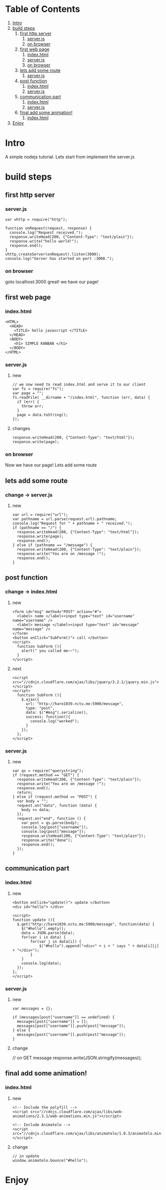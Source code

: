 
# Table of Contents

1.  [Intro](#orgeca31d9)
2.  [build steps](#orgff3ea90)
    1.  [first http server](#org01a5260)
        1.  [server.js](#org6887578)
        2.  [on browser](#orgc608081)
    2.  [first web page](#orgb5ff0c3)
        1.  [index.html](#orgeeb3d73)
        2.  [server.js](#orgc7a0d71)
        3.  [on browser](#org34d76a3)
    3.  [lets add some route](#org0d4cf6e)
        1.  [server.js](#orgf5fcc45)
    4.  [post function](#orgb238a29)
        1.  [index.html](#org00fd4c8)
        2.  [server.js](#org559ec38)
    5.  [communication part](#orgb0bf6d3)
        1.  [index.html](#org266f374)
        2.  [server.js](#org3ddc78a)
    6.  [final add some animation!](#orge149fa0)
        1.  [index.html](#org30c957e)
3.  [Enjoy](#orgceac8cf)


<a id="orgeca31d9"></a>

# Intro

A simple nodejs tutorial.
Lets start from implement the server.js


<a id="orgff3ea90"></a>

# build steps


<a id="org01a5260"></a>

## first http server


<a id="org6887578"></a>

### server.js

    var vhttp = require("http");
    
    function onRequest(request, response) {
      console.log("Request received.");
      response.writeHead(200, {"Content-Type": "text/plain"});
      response.write("hello world!");
      response.end();
    }
    vhttp.createServer(onRequest).listen(3000);
    console.log("Server has started on port :3000.");


<a id="orgc608081"></a>

### on browser

goto localhost:3000
great! we have our page!


<a id="orgb5ff0c3"></a>

## first web page


<a id="orgeeb3d73"></a>

### index.html

    <HTML>
      <HEAD>
    	<TITLE> hello javascript </TITLE>
      </HEAD>
      <BODY>
    	<h1> SIMPLE KANBAN </h1>
      </BODY>
    </HTML>


<a id="orgc7a0d71"></a>

### server.js

1.  new

        // we now need to read index.html and serve it to our client
        var fs = require("fs");
        var page = "";
        fs.readFile( __dirname + "/index.html", function (err, data) {
          if (err) {
        	throw err; 
          }
          page = data.toString();
        });

2.  changes

        response.writeHead(200, {"Content-Type": "text/html"});
        response.write(page);


<a id="org34d76a3"></a>

### on browser

Now we have our page!
Lets add some route


<a id="org0d4cf6e"></a>

## lets add some route


<a id="orgf5fcc45"></a>

### change -> server.js

1.  new

        var url = require("url");
        var pathname = url.parse(request.url).pathname;
        console.log("Request for " + pathname + " received.");
        if (pathname == "/") {
          response.writeHead(200, {"Content-Type": "text/html"});
          response.write(page);
          response.end();
        } else if (pathname == "/message") {
          response.writeHead(200, {"Content-Type": "text/plain"});
          response.write("You are on /message !");
          response.end();
        }


<a id="orgb238a29"></a>

## post function


<a id="org00fd4c8"></a>

### change -> index.html

1.  new

        <form id="msg" method="POST" action="#">
          <label> name </label><input type="text" id="username" name="username" />
          <label> message </label><input type="text" id="message" name="message" />
        </form>
        <button onClick="SubForm()"> call </button>
        <script>
          function SubForm (){
        	alert(" you called me~~");
          }
        </script>

2.  next

        <script src="//cdnjs.cloudflare.com/ajax/libs/jquery/3.2.1/jquery.min.js"></script>
        <script>
          function SubForm (){
        	$.ajax({
        	  url: "http://hare1039.nctu.me:5900/message",
        	  type: "post",
        	  data: $("#msg").serialize(),
        	  success: function(){
        		console.log("worked");
        	  }
        	});
          };
        </script>


<a id="org559ec38"></a>

### server.js

1.  new

        var qs = require("querystring");
        if (request.method == "GET") {
          response.writeHead(200, {"Content-Type": "text/plain"});
          response.write("You are on /message !");
          response.end();
          return;
        } else if (request.method == "POST") {
          var body = "";
          request.on("data", function (data) {
        	body += data;
          });
          request.on("end", function () {
        	var post = qs.parse(body);
        	console.log(post["username"]);
        	console.log(post["message"]);
        	response.writeHead(200, {"Content-Type": "text/plain"});
        	response.write("done");
        	response.end();
          });
        }


<a id="orgb0bf6d3"></a>

## communication part


<a id="org266f374"></a>

### index.html

1.  new

        <button onClick="update()"> update </button>
        <div id="hello"> </div>
        
        <script>
        function update (){
          $.get("http://hare1039.nctu.me:5900/message", function(data) {
        	$("#hello").empty();
        	data = JSON.parse(data);
        	for(var i in data) {
        		for(var j in data[i]) {
        			$("#hello").append("<div>" + i + " says " + data[i][j] + "</div>");	  
        		}
        	}
        	console.log(data);
          });
        };
        </script>

<a id="org3ddc78a"></a>

### server.js

1.  new

        var messages = {};
        
        if (messages[post["username"]] == undefined) {
          messages[post["username"]] = [];
          messages[post["username"]].push(post["message"]);
        } else {
          messages[post["username"]].push(post["message"]);			
        }

2.  change

    // on GET message
    response.write(JSON.stringify(messages));


<a id="orge149fa0"></a>

## final add some animation!


<a id="org30c957e"></a>

### index.html

1.  new

        <!-- Include the polyfill -->
        <script src="//cdnjs.cloudflare.com/ajax/libs/web-animations/2.3.1/web-animations.min.js"></script>
        
        <!-- Include Animatelo -->
        <script src="//cdnjs.cloudflare.com/ajax/libs/animatelo/1.0.3/animatelo.min.js"></script>

2.  change

        // in update
        window.animatelo.bounce("#hello");


<a id="orgceac8cf"></a>

# Enjoy

